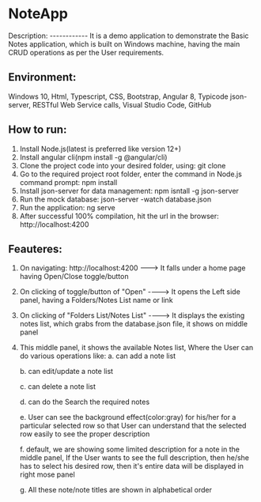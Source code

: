 # NoteApp

Description: 
------------ It is a demo application to demonstrate the Basic Notes application, which is built on Windows machine, having the main CRUD operations as per the User requirements.

Environment:
-----------

Windows 10, Html, Typescript, CSS, Bootstrap, Angular 8, Typicode json-server, RESTful Web Service calls, Visual Studio Code, GitHub

How to run:
-----------

1. Install Node.js(latest is preferred like version 12+)
2. Install angular cli(npm install -g @angular/cli)
3. Clone the project code into your desired folder, using: git clone
4. Go to the required project root folder, enter the command in Node.js command prompt: npm install
5. Install json-server for data management: npm isntall -g json-server
6. Run the mock database: json-server -watch database.json
7. Run the application: ng serve
8. After successful 100% compilation, hit the url in the browser: http://localhost:4200 


Feauteres:
----------

1. On navigating: http://localhost:4200  ---> It falls under a home page having Open/Close toggle/button

2. On clicking of toggle/button of "Open" ----> It opens the Left side panel, having a Folders/Notes List name or link

3. On clicking of "Folders List/Notes List" ----> It displays the existing notes list, which grabs from the database.json file, it shows on middle panel

4. This middle panel, it shows the available Notes list, Where the User can do various operations like: a. can add a note list

      b. can edit/update a note list

      c. can delete a note list

      d. can do the Search the required notes

      e. User can see the background effect(color:gray) for his/her for a particular selected row so that User can understand that the selected row easily to see the proper description 

      f. default, we are showing some limited description for a note in the middle panel, If the User wants to see the full description, then he/she has to select his desired row, then it's entire data will be displayed in right mose panel

      g. All these note/note titles are shown in alphabetical order

      
